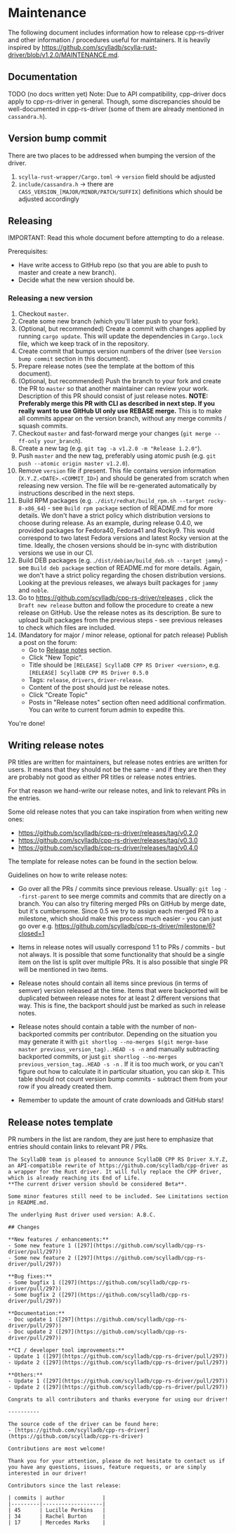 # Maintenance

The following document includes information how to release cpp-rs-driver and
other information / procedures useful for maintainers. It is heavily inspired by https://github.com/scylladb/scylla-rust-driver/blob/v1.2.0/MAINTENANCE.md.

## Documentation

TODO (no docs written yet)
Note: Due to API compatibility, cpp-driver docs apply to cpp-rs-driver in general. Though, some discrepancies should be well-documented in cpp-rs-driver (some of them are already mentioned in `cassandra.h`).

## Version bump commit

There are two places to be addressed when bumping the version of the driver.
1. `scylla-rust-wrapper/Cargo.toml` -> `version` field should be adjusted
2. `include/cassandra.h` -> there are `CASS_VERSION_[MAJOR/MINOR/PATCH/SUFFIX]` definitions which should be adjusted accordingly

## Releasing

IMPORTANT: Read this whole document before attempting to do a release.

Prerequisites:
- Have write access to GitHub repo (so that you are able to push to master and create a new branch).
- Decide what the new version should be.

### Releasing a new version

1. Checkout `master`.
2. Create some new branch (which you'll later push to your fork).
3. (Optional, but recommended) Create a commit with changes applied by running `cargo update`. This will update the dependencies in `Cargo.lock` file, which we keep track of in the repository.
4. Create commit that bumps version numbers of the driver (see `Version bump commit` section in this document).
5. Prepare release notes (see the template at the bottom of this document).
6. (Optional, but recommended) Push the branch to your fork and create the PR to `master` so that another maintainer can review your work.
Description of this PR should consist of just release notes. **NOTE: Preferably merge this PR with CLI as described in next step. If you really want to use GitHub UI only use REBASE merge.** This is to make all commits appear on the version branch, without any merge commits / squash commits.
7. Checkout `master` and fast-forward merge your changes (`git merge --ff-only your_branch`).
8. Create a new tag (e.g. `git tag -a v1.2.0 -m "Release 1.2.0"`).
9. Push `master` and the new tag, preferably using atomic push (e.g. `git push --atomic origin master v1.2.0`).
10. Remove `version` file if present. This file contains version information (`X.Y.Z.<DATE>.<COMMIT_ID>`) and should be generated from scratch when releasing new version. The file will be re-generated automatically by instructions described in the next steps.
11. Build RPM packages (e.g. `./dist/redhat/build_rpm.sh --target rocky-8-x86_64`) - see `Build rpm package` section of README.md for more details. We don't have a strict policy which distribution versions to choose during release. As an example, during release 0.4.0, we provided packages for Fedora40, Fedora41 and Rocky9. This would correspond to two latest Fedora versions and latest Rocky version at the time. Ideally, the chosen versions should be in-sync with distribution versions we use in our CI.
12. Build DEB packages (e.g. .`/dist/debian/build_deb.sh --target jammy`) - see `Build deb package` section of README.md for more details. Again, we don't have a strict policy regarding the chosen distribution versions. Looking at the previous releases, we always built packages for `jammy` and `noble`.
13. Go to https://github.com/scylladb/cpp-rs-driver/releases , click the `Draft new release` button and follow the procedure to create a new release on GitHub. Use the release notes as its description. Be sure to upload built packages from the previous steps - see previous releases to check which files are included.
14. (Mandatory for major / minor release, optional for patch release) Publish a post on the forum:
    - Go to [Release notes](https://forum.scylladb.com/c/scylladb-release-notes/18) section.
    - Click "New Topic".
    - Title should be `[RELEASE] ScyllaDB CPP RS Driver <version>`, e.g. `[RELEASE] ScyllaDB CPP RS Driver 0.5.0`
    - Tags: `release`, `drivers`, `driver-release`.
    - Content of the post should just be release notes.
    - Click "Create Topic"
    - Posts in "Release notes" section often need additional confirmation. You can write to current forum admin to expedite this.

You're done!

## Writing release notes

PR titles are written for maintainers, but release notes entries are written for users.
It means that they should not be the same - and if they are then they are probably
not good as either PR titles or release notes entries.

For that reason we hand-write our release notes, and link to relevant PRs in the entries.

Some old release notes that you can take inspiration from when writing new ones:
- https://github.com/scylladb/cpp-rs-driver/releases/tag/v0.2.0
- https://github.com/scylladb/cpp-rs-driver/releases/tag/v0.3.0
- https://github.com/scylladb/cpp-rs-driver/releases/tag/v0.4.0

The template for release notes can be found in the section below.

Guidelines on how to write release notes:

- Go over all the PRs / commits since previous release. Usually: `git log --first-parent` to see
  merge commits and commits that are directly on a branch. You can also try filtering
  merged PRs on GitHub by merge date, but it's cumbersome. Since 0.5 we try to assign each merged PR to a milestone,
  which should make this process much easier - you can just go over e.g. https://github.com/scylladb/cpp-rs-driver/milestone/6?closed=1

- Items in release notes will usually correspond 1:1 to PRs / commits - but not always. It is possible that
  some functionality that should be a single item on the list is split over multiple PRs.
  It is also possible that single PR will be mentioned in two items.

- Release notes should contain all items since previous (in terms of semver) version released at the time. Items that were backported will be
  duplicated between release notes for at least 2 different versions that way. This is fine, the backport should just be marked as such in release notes.

- Release notes should contain a table with the number of non-backported commits per contributor.
  Depending on the situation you may generate it with `git shortlog --no-merges $(git merge-base master previous_version_tag)..HEAD -s -n` and manually subtracting
  backported commits, or just `git shortlog --no-merges previous_version_tag..HEAD -s -n` .
  If it is too much work, or you can't figure out how to calculate it in particular situation, you can skip it.
  This table should not count version bump commits - subtract them from your
  row if you already created them.

- Remember to update the amount of crate downloads and GitHub stars!


## Release notes template

PR numbers in the list are random, they are just here to emphasize that entries
should contain links to relevant PR / PRs.

```
The ScyllaDB team is pleased to announce ScyllaDB CPP RS Driver X.Y.Z, an API-compatible rewrite of https://github.com/scylladb/cpp-driver as a wrapper for the Rust driver. It will fully replace the CPP driver, which is already reaching its End of Life.
**The current driver version should be considered Beta**.

Some minor features still need to be included. See Limitations section in README.md.

The underlying Rust driver used version: A.B.C.

## Changes

**New features / enhancements:**
- Some new feature 1 ([297](https://github.com/scylladb/cpp-rs-driver/pull/297))
- Some new feature 2 ([297](https://github.com/scylladb/cpp-rs-driver/pull/297))

**Bug fixes:**
- Some bugfix 1 ([297](https://github.com/scylladb/cpp-rs-driver/pull/297))
- Some bugfix 2 ([297](https://github.com/scylladb/cpp-rs-driver/pull/297))

**Documentation:**
- Doc update 1 ([297](https://github.com/scylladb/cpp-rs-driver/pull/297))
- Doc update 2 ([297](https://github.com/scylladb/cpp-rs-driver/pull/297))

**CI / developer tool improvements:**
- Update 1 ([297](https://github.com/scylladb/cpp-rs-driver/pull/297))
- Update 2 ([297](https://github.com/scylladb/cpp-rs-driver/pull/297))

**Others:**
- Update 1 ([297](https://github.com/scylladb/cpp-rs-driver/pull/297))
- Update 2 ([297](https://github.com/scylladb/cpp-rs-driver/pull/297))

Congrats to all contributors and thanks everyone for using our driver!

----------

The source code of the driver can be found here:
- [https://github.com/scylladb/cpp-rs-driver](https://github.com/scylladb/cpp-rs-driver)

Contributions are most welcome!

Thank you for your attention, please do not hesitate to contact us if you have any questions, issues, feature requests, or are simply interested in our driver!

Contributors since the last release:

| commits | author            |
|---------|-------------------|
| 45      | Lucille Perkins   |
| 34      | Rachel Burton     |
| 17      | Mercedes Marks    |

```

